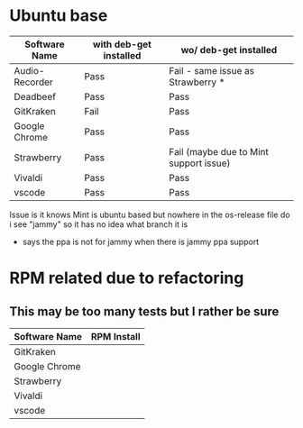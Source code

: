 # Ubuntu base

| Software Name  | with deb-get installed | wo/ deb-get installed                  |
|----------------|------------------------|----------------------------------------|
| Audio-Recorder | Pass                   | Fail - same issue as Strawberry *      |
| Deadbeef       | Pass                   | Pass                                   |
| GitKraken      | Fail                   | Pass                                |
| Google Chrome  | Pass                   | Pass                                   |
| Strawberry     | Pass                   | Fail (maybe due to Mint support issue) |
| Vivaldi        | Pass                   | Pass                                   |
| vscode         | Pass                   | Pass                                   |

Issue is it knows Mint is ubuntu based but nowhere in the os-release file do i see "jammy" so it has no idea what branch it is

* says the ppa is not for jammy when there is jammy ppa support

# RPM related due to refactoring
## This may be too many tests but I rather be sure 
| Software Name  | RPM Install |
|----------------|-------------|
| GitKraken      |             |
| Google Chrome  |             |
| Strawberry     |             |
| Vivaldi        |             |
| vscode         |             |
